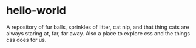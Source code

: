 # hello-world
A repository of fur balls, sprinkles of litter, cat nip, and that thing cats are always staring at, far, far away.
Also a place to explore css and the things css does for us.
